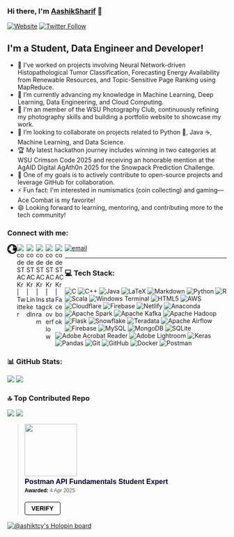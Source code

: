 ### Hi there, I'm [AashikSharif][website] 👋
[![Website](https://img.shields.io/website?label=aashiksharif.github.io&style=for-the-badge&url=https%3A%2F%2Faashiksharif.github.io)](https://aashiksharif.github.io)
[![Twitter Follow](https://img.shields.io/twitter/follow/AashikSharif?color=1DA1F2&logo=twitter&style=for-the-badge)](https://twitter.com/intent/follow?original_referer=https%3A%2F%2Fgithub.com%2FAashikSharif&screen_name=AashikSharif)

<!--
**AashikSharif/AashikSharif** is a ✨ _special_ ✨ repository because its `README.md` (this file) appears on your GitHub profile.

Here are some ideas to get you started:

- 🔭 I’m currently working on ...
- 🌱 I’m currently learning ...
- 👯 I’m looking to collaborate on ...
- 🤔 I’m looking for help with ...
- 💬 Ask me about ...
- 📫 How to reach me: ...
- 😄 Pronouns: ...
- ⚡ Fun fact: ...
-->
## I'm a Student, Data Engineer and Developer!
- 🔭 I've worked on projects involving Neural Network-driven Histopathological Tumor Classification, Forecasting Energy Availability from Renewable Resources, and Topic-Sensitive Page Ranking using MapReduce.
- 🌱 I’m currently advancing my knowledge in Machine Learning, Deep Learning, Data Engineering, and Cloud Computing.
- 📸 I'm an member of the WSU Photography Club, continuously refining my photography skills and building a portfolio website to showcase my work.
- 👯 I’m looking to collaborate on projects related to Python 🐍, Java ☕, Machine Learning, and Data Science.
- 🏆 My latest hackathon journey includes winning in two categories at WSU Crimson Code 2025 and receiving an honorable mention at the AgAID Digital AgAth0n 2025 for the Snowpack Prediction Challenge.
- 🥅 One of my goals is to actively contribute to open-source projects and leverage GitHub for collaboration.
- ⚡ Fun fact: I'm interested in numismatics (coin collecting) and gaming—Ace Combat is my favorite!
- 😄 Looking forward to learning, mentoring, and contributing more to the tech community!

### Connect with me:

[<img align="left" alt="codeSTACKr.com" width="22px" src="https://raw.githubusercontent.com/iconic/open-iconic/master/svg/globe.svg" />][website]
[<img align="left" alt="codeSTACKr | Twitter" width="22px" src="https://cdn.jsdelivr.net/npm/simple-icons@v3/icons/twitter.svg" />][twitter]
[<img align="left" alt="codeSTACKr | LinkedIn" width="22px" src="https://cdn.jsdelivr.net/npm/simple-icons@v3/icons/linkedin.svg" />][linkedin]
[<img align="left" alt="codeSTACKr | Instagram" width="22px" src="https://cdn.jsdelivr.net/npm/simple-icons@v3/icons/instagram.svg" />][instagram]
[<img align="left" alt="codeSTACKr | stackoverflow" width="22px" src="https://cdn.jsdelivr.net/npm/simple-icons@v3/icons/stackoverflow.svg" />][stackoverflow]
[<img align="left" alt="codeSTACKr | Facebook" width="22px" src="https://cdn.jsdelivr.net/npm/simple-icons@v3/icons/facebook.svg" />][facebook]
[![email](https://img.shields.io/badge/Email-D14836?logo=gmail&logoColor=white)](mailto:ashiktcy.s@gmail.com) 
<br />

__________________________________________________________________________________________

### 💻 Tech Stack:
![C](https://img.shields.io/badge/c-%2300599C.svg?style=plastic&logo=c&logoColor=white) ![C++](https://img.shields.io/badge/c++-%2300599C.svg?style=plastic&logo=c%2B%2B&logoColor=white) ![Java](https://img.shields.io/badge/java-%23ED8B00.svg?style=plastic&logo=openjdk&logoColor=white) ![LaTeX](https://img.shields.io/badge/latex-%23008080.svg?style=plastic&logo=latex&logoColor=white) ![Markdown](https://img.shields.io/badge/markdown-%23000000.svg?style=plastic&logo=markdown&logoColor=white) ![Python](https://img.shields.io/badge/python-3670A0?style=plastic&logo=python&logoColor=ffdd54) ![R](https://img.shields.io/badge/r-%23276DC3.svg?style=plastic&logo=r&logoColor=white) ![Scala](https://img.shields.io/badge/scala-%23DC322F.svg?style=plastic&logo=scala&logoColor=white) ![Windows Terminal](https://img.shields.io/badge/Windows%20Terminal-%234D4D4D.svg?style=plastic&logo=windows-terminal&logoColor=white) ![HTML5](https://img.shields.io/badge/html5-%23E34F26.svg?style=plastic&logo=html5&logoColor=white) ![AWS](https://img.shields.io/badge/AWS-%23FF9900.svg?style=plastic&logo=amazon-aws&logoColor=white) ![Cloudflare](https://img.shields.io/badge/Cloudflare-F38020?style=plastic&logo=Cloudflare&logoColor=white) ![Firebase](https://img.shields.io/badge/firebase-%23039BE5.svg?style=plastic&logo=firebase) ![Netlify](https://img.shields.io/badge/netlify-%23000000.svg?style=plastic&logo=netlify&logoColor=#00C7B7) ![Anaconda](https://img.shields.io/badge/Anaconda-%2344A833.svg?style=plastic&logo=anaconda&logoColor=white) ![Apache Spark](https://img.shields.io/badge/Apache%20Spark-FDEE21?style=plastic&logo=apachespark&logoColor=black) ![Apache Kafka](https://img.shields.io/badge/Apache%20Kafka-000?style=plastic&logo=apachekafka) ![Apache Hadoop](https://img.shields.io/badge/Apache%20Hadoop-66CCFF?style=plastic&logo=apachehadoop&logoColor=black) ![Flask](https://img.shields.io/badge/flask-%23000.svg?style=plastic&logo=flask&logoColor=white) ![Snowflake](https://img.shields.io/badge/snowflake-%2329B5E8.svg?style=plastic&logo=snowflake&logoColor=white) ![Teradata](https://img.shields.io/badge/Teradata-F37440?style=plastic&logo=teradata&logoColor=white) ![Apache Airflow](https://img.shields.io/badge/Apache%20Airflow-017CEE?style=plastic&logo=Apache%20Airflow&logoColor=white) ![Firebase](https://img.shields.io/badge/firebase-a08021?style=plastic&logo=firebase&logoColor=ffcd34) ![MySQL](https://img.shields.io/badge/mysql-4479A1.svg?style=plastic&logo=mysql&logoColor=white) ![MongoDB](https://img.shields.io/badge/MongoDB-%234ea94b.svg?style=plastic&logo=mongodb&logoColor=white) ![SQLite](https://img.shields.io/badge/sqlite-%2307405e.svg?style=plastic&logo=sqlite&logoColor=white) ![Adobe Acrobat Reader](https://img.shields.io/badge/Adobe%20Acrobat%20Reader-EC1C24.svg?style=plastic&logo=Adobe%20Acrobat%20Reader&logoColor=white) ![Adobe Lightroom](https://img.shields.io/badge/Adobe%20Lightroom-31A8FF.svg?style=plastic&logo=Adobe%20Lightroom&logoColor=white) ![Keras](https://img.shields.io/badge/Keras-%23D00000.svg?style=plastic&logo=Keras&logoColor=white) ![Pandas](https://img.shields.io/badge/pandas-%23150458.svg?style=plastic&logo=pandas&logoColor=white) ![Git](https://img.shields.io/badge/git-%23F05033.svg?style=plastic&logo=git&logoColor=white) ![GitHub](https://img.shields.io/badge/github-%23121011.svg?style=plastic&logo=github&logoColor=white) ![Docker](https://img.shields.io/badge/docker-%230db7ed.svg?style=plastic&logo=docker&logoColor=white) ![Postman](https://img.shields.io/badge/Postman-FF6C37?style=plastic&logo=postman&logoColor=white) 

### 📊 GitHub Stats:
![](https://github-readme-stats.vercel.app/api?username=AashikSharif&theme=dark&hide_border=false&include_all_commits=true&count_private=true)
![](https://nirzak-streak-stats.vercel.app/?user=AashikSharif&theme=dark&hide_border=false)<br/>

### 🔝 Top Contributed Repo
![](https://github-contributor-stats.vercel.app/api?username=AashikSharif&limit=5&theme=dark&combine_all_yearly_contributions=true)
[![](https://visitcount.itsvg.in/api?id=AashikSharif&icon=1&color=2)](https://visitcount.itsvg.in)

<blockquote class="badgr-badge" style="font-family: Helvetica, Roboto, &quot;Segoe UI&quot;, Calibri, sans-serif;"><a href="https://api.badgr.io/public/assertions/TK_jhUvlRoGm-ITXLv3RHg?identity__email=ashiktcy.s%40gmail.com"><img width="120px" height="120px" src="https://api.badgr.io/public/assertions/TK_jhUvlRoGm-ITXLv3RHg/image"></a><p class="badgr-badge-name" style="hyphens: auto; overflow-wrap: break-word; word-wrap: break-word; margin: 0; font-size: 16px; font-weight: 600; font-style: normal; font-stretch: normal; line-height: 1.25; letter-spacing: normal; text-align: left; color: #05012c;">Postman API Fundamentals Student Expert</p><p class="badgr-badge-date" style="margin: 0; font-size: 12px; font-style: normal; font-stretch: normal; line-height: 1.67; letter-spacing: normal; text-align: left; color: #555555;"><strong style="font-size: 12px; font-weight: bold; font-style: normal; font-stretch: normal; line-height: 1.67; letter-spacing: normal; text-align: left; color: #000;">Awarded: </strong>4 Apr 2025</p><p style="margin: 16px 0; padding: 0;"><a class="badgr-badge-verify" target="_blank" href="https://badgecheck.io?url=https%3A%2F%2Fapi.badgr.io%2Fpublic%2Fassertions%2FTK_jhUvlRoGm-ITXLv3RHg%3Fidentity__email%3Dashiktcy.s%2540gmail.com&amp;identity__email=ashiktcy.s%40gmail.com" style="box-sizing: content-box; display: flex; align-items: center; justify-content: center; margin: 0; font-size:14px; font-weight: bold; width: 48px; height: 16px; border-radius: 4px; border: solid 1px black; text-decoration: none; padding: 6px 16px; margin: 16px 0; color: black;" aria-label="Verify (opens in new window)">VERIFY</a></p></blockquote>

[![@ashiktcy's Holopin board](https://holopin.me/ashiktcy)](https://holopin.io/@ashiktcy)

[website]: https://aashiksharif.github.io
[twitter]: https://twitter.com/AashikSharif
[instagram]: https://www.instagram.com/aashik_sharif/
[linkedin]: https://www.linkedin.com/in/aashiksharif/
[facebook]: https://www.facebook.com/aashiksharif/
[stackoverflow]: https://stackoverflow.com/users/10793629/aashik-sharif
